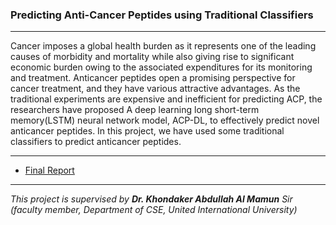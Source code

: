 ### Predicting Anti-Cancer Peptides using Traditional Classifiers

---

Cancer imposes a global health burden as it represents one of the leading causes of morbidity and mortality while also giving rise to significant economic burden owing to the associated expenditures for its monitoring and treatment. Anticancer peptides open a promising perspective for cancer treatment, and they have various attractive advantages. As the traditional experiments are expensive and inefficient for predicting ACP, the researchers have proposed A deep learning long short-term memory(LSTM) neural network model, ACP-DL, to effectively predict novel anticancer peptides. In this project, we have used some traditional classifiers to predict anticancer peptides.  

---
* [Final Report](https://github.com/oii-nasif/Predicting-Anti-Cancer-Peptides/blob/master/ACP-DL%20Report.pdf)

---
*This project is supervised by **Dr. Khondaker Abdullah Al Mamun** Sir (faculty member, Department of CSE, United International University)* 